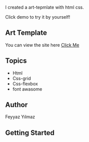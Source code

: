 I created a art-tepmlate with html css.

Click demo to try it by yourself!

## Art Template

You can view the site here
[Click Me](https://dazzling-gumption-41c153.netlify.app/)

## Topics



- Html  
- Css-grid
- Css-flexbox
- font awasome
  


## Author

Feyyaz Yılmaz

## Getting Started
